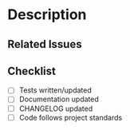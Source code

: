 # Description

<!-- Describe your changes -->

## Related Issues

<!-- List issues this PR closes or relates to -->

## Checklist

- [ ] Tests written/updated
- [ ] Documentation updated
- [ ] CHANGELOG updated
- [ ] Code follows project standards
